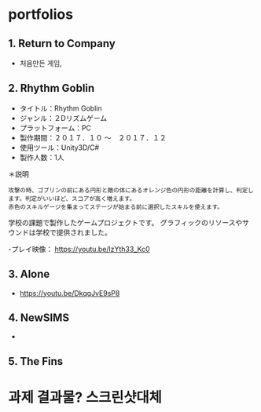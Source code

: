 # portfolios

## 1. Return to Company
 - 처음만든 게임, 

## 2. Rhythm Goblin
- タイトル：Rhythm Goblin
- ジャンル：２Dリズムゲーム
- プラットフォーム：PC
- 製作期間：２０１７．１０ ～　２０１７．１２
- 使用ツール：Unity3D/C#
- 製作人数：1人

＊説明

```リズムに合わせて攻撃をすると、敵を吹き飛ばします。
攻撃の時、ゴブリンの前にある円形と敵の体にあるオレンジ色の円形の距離を計算し、判定します。判定がいいほど、スコアが高く増えます。
赤色のスキルゲージを集まってステージが始まる前に選択したスキルを使えます。
```

学校の課題で製作したゲームプロジェクトです。
グラフィックのリソースやサウンドは学校で提供されました。

 -プレイ映像： https://youtu.be/lzYth33_Kc0
 
## 3. Alone
- https://youtu.be/DkqqJvE9sP8
 
## 4. NewSIMS
- 

## 5. The Fins


# 과제 결과물? 스크린샷대체 

## 
